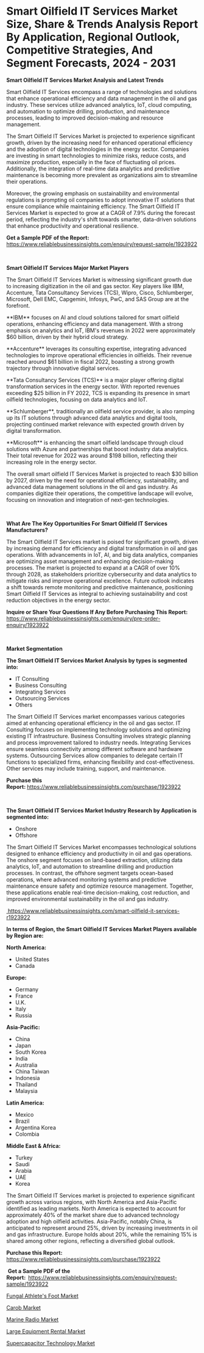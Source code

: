 <p><h1>Smart Oilfield IT Services Market Size, Share & Trends Analysis Report By Application, Regional Outlook, Competitive Strategies, And Segment Forecasts, 2024 - 2031</h1></p><p><strong>Smart Oilfield IT Services Market Analysis and Latest Trends</strong></p>
<p><p>Smart Oilfield IT Services encompass a range of technologies and solutions that enhance operational efficiency and data management in the oil and gas industry. These services utilize advanced analytics, IoT, cloud computing, and automation to optimize drilling, production, and maintenance processes, leading to improved decision-making and resource management.</p><p>The Smart Oilfield IT Services Market is projected to experience significant growth, driven by the increasing need for enhanced operational efficiency and the adoption of digital technologies in the energy sector. Companies are investing in smart technologies to minimize risks, reduce costs, and maximize production, especially in the face of fluctuating oil prices. Additionally, the integration of real-time data analytics and predictive maintenance is becoming more prevalent as organizations aim to streamline their operations.</p><p>Moreover, the growing emphasis on sustainability and environmental regulations is prompting oil companies to adopt innovative IT solutions that ensure compliance while maintaining efficiency. The Smart Oilfield IT Services Market is expected to grow at a CAGR of 7.9% during the forecast period, reflecting the industry's shift towards smarter, data-driven solutions that enhance productivity and operational resilience.</p></p>
<p><strong>Get a Sample PDF of the Report:&nbsp;</strong> <a href="https://www.reliablebusinessinsights.com/enquiry/request-sample/1923922?utm_campaign=1676&utm_medium=2&utm_source=Github&utm_content=ia&utm_term=24102024&utm_id=smart-oilfield-it-services">https://www.reliablebusinessinsights.com/enquiry/request-sample/1923922</a></p>
<p>&nbsp;</p>
<p><strong>Smart Oilfield IT Services Major Market Players</strong></p>
<p><p>The Smart Oilfield IT Services Market is witnessing significant growth due to increasing digitization in the oil and gas sector. Key players like IBM, Accenture, Tata Consultancy Services (TCS), Wipro, Cisco, Schlumberger, Microsoft, Dell EMC, Capgemini, Infosys, PwC, and SAS Group are at the forefront.</p><p>**IBM** focuses on AI and cloud solutions tailored for smart oilfield operations, enhancing efficiency and data management. With a strong emphasis on analytics and IoT, IBM's revenues in 2022 were approximately $60 billion, driven by their hybrid cloud strategy.</p><p>**Accenture** leverages its consulting expertise, integrating advanced technologies to improve operational efficiencies in oilfields. Their revenue reached around $61 billion in fiscal 2022, boasting a strong growth trajectory through innovative digital services.</p><p>**Tata Consultancy Services (TCS)** is a major player offering digital transformation services in the energy sector. With reported revenues exceeding $25 billion in FY 2022, TCS is expanding its presence in smart oilfield technologies, focusing on data analytics and IoT.</p><p>**Schlumberger**, traditionally an oilfield service provider, is also ramping up its IT solutions through advanced data analytics and digital tools, projecting continued market relevance with expected growth driven by digital transformation.</p><p>**Microsoft** is enhancing the smart oilfield landscape through cloud solutions with Azure and partnerships that boost industry data analytics. Their total revenue for 2022 was around $198 billion, reflecting their increasing role in the energy sector.</p><p>The overall smart oilfield IT Services Market is projected to reach $30 billion by 2027, driven by the need for operational efficiency, sustainability, and advanced data management solutions in the oil and gas industry. As companies digitize their operations, the competitive landscape will evolve, focusing on innovation and integration of next-gen technologies.</p></p>
<p>&nbsp;</p>
<p><strong>What Are The Key Opportunities For Smart Oilfield IT Services Manufacturers?</strong></p>
<p><p>The Smart Oilfield IT Services market is poised for significant growth, driven by increasing demand for efficiency and digital transformation in oil and gas operations. With advancements in IoT, AI, and big data analytics, companies are optimizing asset management and enhancing decision-making processes. The market is projected to expand at a CAGR of over 10% through 2028, as stakeholders prioritize cybersecurity and data analytics to mitigate risks and improve operational excellence. Future outlook indicates a shift towards remote monitoring and predictive maintenance, positioning Smart Oilfield IT Services as integral to achieving sustainability and cost reduction objectives in the energy sector.</p></p>
<p><strong>Inquire or Share Your Questions If Any Before Purchasing This Report:</strong> <a href="https://www.reliablebusinessinsights.com/enquiry/pre-order-enquiry/1923922?utm_campaign=1676&utm_medium=2&utm_source=Github&utm_content=ia&utm_term=24102024&utm_id=smart-oilfield-it-services">https://www.reliablebusinessinsights.com/enquiry/pre-order-enquiry/1923922</a></p>
<p>&nbsp;</p>
<p><strong>Market Segmentation</strong></p>
<p><strong>The Smart Oilfield IT Services Market Analysis by types is segmented into:</strong></p>
<p><ul><li>IT Consulting</li><li>Business Consulting</li><li>Integrating Services</li><li>Outsourcing Services</li><li>Others</li></ul></p>
<p><p>The Smart Oilfield IT Services market encompasses various categories aimed at enhancing operational efficiency in the oil and gas sector. IT Consulting focuses on implementing technology solutions and optimizing existing IT infrastructure. Business Consulting involves strategic planning and process improvement tailored to industry needs. Integrating Services ensure seamless connectivity among different software and hardware systems. Outsourcing Services allow companies to delegate certain IT functions to specialized firms, enhancing flexibility and cost-effectiveness. Other services may include training, support, and maintenance.</p></p>
<p><strong>Purchase this Report:&nbsp;</strong><a href="https://www.reliablebusinessinsights.com/purchase/1923922?utm_campaign=1676&utm_medium=2&utm_source=Github&utm_content=ia&utm_term=24102024&utm_id=smart-oilfield-it-services">https://www.reliablebusinessinsights.com/purchase/1923922</a></p>
<p>&nbsp;</p>
<p><strong>The Smart Oilfield IT Services Market Industry Research by Application is segmented into:</strong></p>
<p><ul><li>Onshore</li><li>Offshore</li></ul></p>
<p><p>The Smart Oilfield IT Services Market encompasses technological solutions designed to enhance efficiency and productivity in oil and gas operations. The onshore segment focuses on land-based extraction, utilizing data analytics, IoT, and automation to streamline drilling and production processes. In contrast, the offshore segment targets ocean-based operations, where advanced monitoring systems and predictive maintenance ensure safety and optimize resource management. Together, these applications enable real-time decision-making, cost reduction, and improved environmental sustainability in the oil and gas industry.</p></p>
<p><a href="https://www.reliablebusinessinsights.com/smart-oilfield-it-services-r1923922?utm_campaign=1676&utm_medium=2&utm_source=Github&utm_content=ia&utm_term=24102024&utm_id=smart-oilfield-it-services">&nbsp;https://www.reliablebusinessinsights.com/smart-oilfield-it-services-r1923922</a></p>
<p><strong>In terms of Region, the Smart Oilfield IT Services Market Players available by Region are:</strong></p>
<p>
    <p> <strong> North America: </strong>
        <ul>
            <li>United States</li>
            <li>Canada</li>
        </ul>
        </p> 
    <p> <strong> Europe: </strong>
        <ul>
            <li>Germany</li>
            <li>France</li>
            <li>U.K.</li>
            <li>Italy</li>
            <li>Russia</li>
        </ul>
        </p> 
    <p> <strong> Asia-Pacific: </strong>
        <ul>
            <li>China</li>
            <li>Japan</li>
            <li>South Korea</li>
            <li>India</li>
            <li>Australia</li>
            <li>China Taiwan</li>
            <li>Indonesia</li>
            <li>Thailand</li>
            <li>Malaysia</li>
        </ul>
        </p> 
    <p> <strong> Latin America: </strong>
        <ul>
            <li>Mexico</li>
            <li>Brazil</li>
            <li>Argentina Korea</li>
            <li>Colombia</li>
        </ul>
        </p> 
    <p> <strong> Middle East & Africa: </strong>
        <ul>
            <li>Turkey</li>
            <li>Saudi</li>
            <li>Arabia</li>
            <li>UAE</li>
            <li>Korea</li>
        </ul>
    </p>
    </p>
<p><p>The Smart Oilfield IT Services market is projected to experience significant growth across various regions, with North America and Asia-Pacific identified as leading markets. North America is expected to account for approximately 40% of the market share due to advanced technology adoption and high oilfield activities. Asia-Pacific, notably China, is anticipated to represent around 25%, driven by increasing investments in oil and gas infrastructure. Europe holds about 20%, while the remaining 15% is shared among other regions, reflecting a diversified global outlook.</p></p>
<p><strong>Purchase this Report: </strong><a href="https://www.reliablebusinessinsights.com/purchase/1923922?utm_campaign=1676&utm_medium=2&utm_source=Github&utm_content=ia&utm_term=24102024&utm_id=smart-oilfield-it-services">https://www.reliablebusinessinsights.com/purchase/1923922</a></p>
<p>&nbsp;<strong>Get a Sample PDF of the Report:&nbsp;&nbsp;</strong><a href="https://www.reliablebusinessinsights.com/enquiry/request-sample/1923922?utm_campaign=1676&utm_medium=2&utm_source=Github&utm_content=ia&utm_term=24102024&utm_id=smart-oilfield-it-services">https://www.reliablebusinessinsights.com/enquiry/request-sample/1923922</a></p>
<p><strong></strong></p>
<p><p><a href="https://www.linkedin.com/pulse/fungal-athletes-foot-market-global-regional-analysis-focus-z7ajf?utm_campaign=1676&utm_medium=2&utm_source=Github&utm_content=ia&utm_term=24102024&utm_id=smart-oilfield-it-services">Fungal Athlete's Foot Market</a></p><p><a href="https://www.linkedin.com/pulse/carob-market-global-regional-analysis-focus-end-user-product-l3oze?utm_campaign=1676&utm_medium=2&utm_source=Github&utm_content=ia&utm_term=24102024&utm_id=smart-oilfield-it-services">Carob Market</a></p><p><a href="https://www.linkedin.com/pulse/marine-radio-market-global-regional-analysis-focus-region-country-level-k4c5e?utm_campaign=1676&utm_medium=2&utm_source=Github&utm_content=ia&utm_term=24102024&utm_id=smart-oilfield-it-services">Marine Radio Market</a></p><p><a href="https://www.linkedin.com/pulse/large-equipment-rental-market-trends-focusing-insight-vcihf?utm_campaign=1676&utm_medium=2&utm_source=Github&utm_content=ia&utm_term=24102024&utm_id=smart-oilfield-it-services">Large Equipment Rental Market</a></p><p><a href="https://www.linkedin.com/pulse/global-supercapacitor-technology-market-sector2024-2031-1oq0f?utm_campaign=1676&utm_medium=2&utm_source=Github&utm_content=ia&utm_term=24102024&utm_id=smart-oilfield-it-services">Supercapacitor Technology Market</a></p></p>